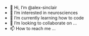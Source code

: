 - 👋 Hi, I’m @alex-sinclair
- 👀 I’m interested in neurosciences
- 🌱 I’m currently learning how to code
- 💞️ I’m looking to collaborate on ...
- 📫 How to reach me ...

<!---
alex-sinclair/alex-sinclair is a ✨ special ✨ repository because its `README.md` (this file) appears on your GitHub profile.
You can click the Preview link to take a look at your changes.
--->
